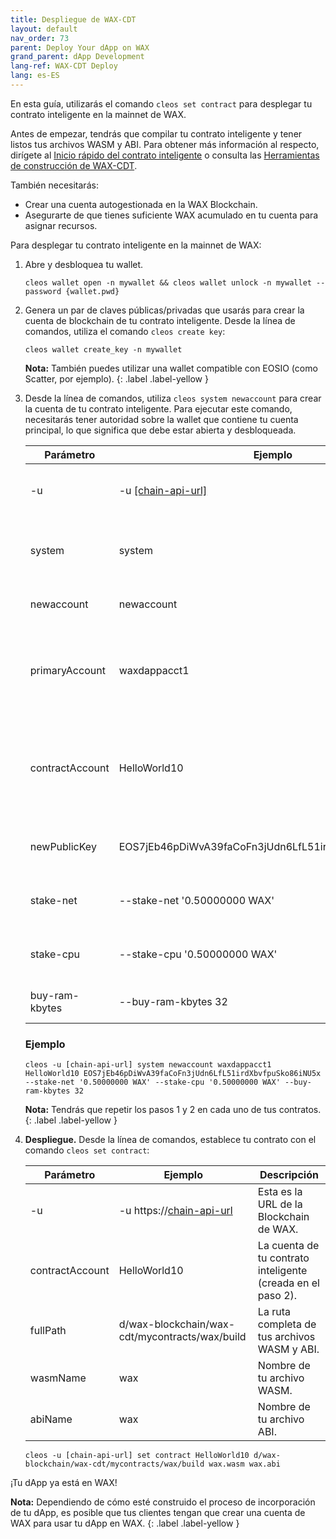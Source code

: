 ```yaml
---
title: Despliegue de WAX-CDT
layout: default
nav_order: 73
parent: Deploy Your dApp on WAX
grand_parent: dApp Development
lang-ref: WAX-CDT Deploy
lang: es-ES
---
```


En esta guía, utilizarás el comando `cleos set contract` para desplegar tu contrato inteligente en la mainnet de WAX.

Antes de empezar, tendrás que compilar tu contrato inteligente y tener listos tus archivos WASM y ABI. Para obtener más información al respecto, dirígete al [Inicio rápido del contrato inteligente](/es/dapp-development/smart-contract-quickstart) o consulta las [Herramientas de construcción de WAX-CDT](/es/dapp-development/wax-cdt/cdt_cpp).

También necesitarás:

* Crear una cuenta autogestionada en la WAX Blockchain. 
* Asegurarte de que tienes suficiente WAX acumulado en tu cuenta para asignar recursos.

Para desplegar tu contrato inteligente en la mainnet de WAX:

1. Abre y desbloquea tu wallet.

    ```shell
    cleos wallet open -n mywallet && cleos wallet unlock -n mywallet --password {wallet.pwd}
    ```

2. Genera un par de claves públicas/privadas que usarás para crear la cuenta de blockchain de tu contrato inteligente. Desde la línea de comandos, utiliza el comando `cleos create key`:

    ```shell
    cleos wallet create_key -n mywallet
    ```

    <strong>Nota:</strong> También puedes utilizar una wallet compatible con EOSIO (como Scatter, por ejemplo).
    {: .label .label-yellow }

3. Desde la línea de comandos, utiliza `cleos system newaccount` para crear la cuenta de tu contrato inteligente. Para ejecutar este comando, necesitarás tener autoridad sobre la wallet que contiene tu cuenta principal, lo que significa que debe estar abierta y desbloqueada. 

    <table>
    <thead>
    <tr>
    <th style="width:25%">Parámetro</th>
    <th>Ejemplo</th>
    <th>Descripción</th>
    </tr>
    </thead>

    <tbody>
    <tr>
    <td>-u</td>
    <td>-u <a href="/en/wax-infrastructure/#public-and-free-api-service-providers">[chain-api-url]</a></td>
    <td>Esta es la URL de la Blockchain de WAX.</td>
    </tr>

    <tr>
    <td>system</td>
    <td>system</td>
    <td>Envía la acción del contrato del sistema a la Blockchain de WAX.</td>
    </tr>

    <tr>
    <td>newaccount</td>
    <td>newaccount</td>
    <td>Comando para crear una nueva cuenta.</td>
    </tr>

    <tr>
    <td>primaryAccount</td>
    <td>waxdappacct1</td>
    <td>Tu cuenta autogestionada de la Blockchain de WAX con tokens WAX acumulados.</td>
    </tr>

    <tr>
    <td>contractAccount</td>
    <td>HelloWorld10</td>
    <td>Nombre de la cuenta de tu contrato inteligente. Debe contener exactamente 12 caracteres de (a-z, 1-5).</td>
    </tr>

    <tr>
    <td>newPublicKey</td>
    <td>EOS7jEb46pDiWvA39faCoFn3jUdn6LfL51irdXbvfpuSko86iNU5x</td>
    <td>Esta es la clave pública que creaste en el paso 1.</td>
    </tr>

    <tr>
    <td>stake-net</td>
    <td>--stake-net '0.50000000 WAX'</td>
    <td>Cantidad de WAX para apostar por la NET.</td>
    </tr>

    <tr>
    <td>stake-cpu</td>
    <td>--stake-cpu '0.50000000 WAX'</td>
    <td>Cantidad de WAX para distribuir a la CPU.</td>
    </tr>

    <tr>
    <td>buy-ram-kbytes</td>
    <td>--buy-ram-kbytes 32</td>
    <td>Cantidad de RAM para distribuir.</td>
    </tr>
    </tbody>
    </table>

    ### Ejemplo
    ```shell
    cleos -u [chain-api-url] system newaccount waxdappacct1 HelloWorld10 EOS7jEb46pDiWvA39faCoFn3jUdn6LfL51irdXbvfpuSko86iNU5x --stake-net '0.50000000 WAX' --stake-cpu '0.50000000 WAX' --buy-ram-kbytes 32
    ```

    <strong>Nota:</strong> Tendrás que repetir los pasos 1 y 2 en cada uno de tus contratos. 
    {: .label .label-yellow }

4. **Despliegue.** Desde la línea de comandos, establece tu contrato con el comando `cleos set contract`: 

    | Parámetro | Ejemplo | Descripción
    | --- | ----------- | -------------------------- |
    | -u | -u https://[chain-api-url](/en/wax-infrastructure/#public-and-free-api-service-providers) | Esta es la URL de la Blockchain de WAX. |
    | contractAccount| HelloWorld10 | La cuenta de tu contrato inteligente (creada en el paso 2). |
    | fullPath | d/wax-blockchain/wax-cdt/mycontracts/wax/build | La ruta completa de tus archivos WASM y ABI. |
    | wasmName | wax | Nombre de tu archivo WASM. |
    | abiName | wax | Nombre de tu archivo ABI. |

    ```shell
    cleos -u [chain-api-url] set contract HelloWorld10 d/wax-blockchain/wax-cdt/mycontracts/wax/build wax.wasm wax.abi
    ```

¡Tu dApp ya está en WAX! 

<strong>Nota:</strong> Dependiendo de cómo esté construido el proceso de incorporación de tu dApp, es posible que tus clientes tengan que crear una cuenta de WAX para usar tu dApp en WAX.
{: .label .label-yellow }